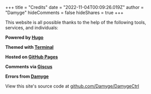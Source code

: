 +++
title = "Credits"
date = "2022-11-04T00:09:26.019Z"
author = "Damyge"
hideComments = false
hideShares = true
+++

This website is all possible thanks to the help of the following tools, services, and individuals:

**Powered by [**Hugo**](https://gohugo.io/)**  
  
**Themed with [**Terminal**](https://github.com/panr/hugo-theme-terminal)**  
  
**Hosted on [**GitHub Pages**](https://pages.github.com/)**  
  
**Comments via [**Giscus**](https://giscus.app/)**

**Errors from [**Damyge**](https://github.com/Damyge)**
  
View this site's source code at [github.com/Damyge/DamygeCtrl](https://github.com/Damyge/DamygeCtrl)